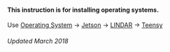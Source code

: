 #### This instruction is for installing operating systems.
Use [Operating System](https://github.com/UniKerogen/TempleF1-10/tree/master/Setup/Operating%20System) -> [Jetson](https://github.com/UniKerogen/TempleF1-10/tree/master/Setup/Jetson) -> [LINDAR](https://github.com/UniKerogen/TempleF1-10/tree/master/Setup/LINDAR) -> [Teensy](https://github.com/UniKerogen/TempleF1-10/tree/master/Setup/Teensy)
###### Updated March 2018
